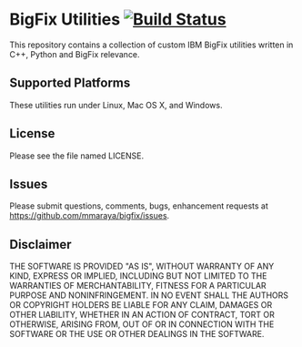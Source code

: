 BigFix Utilities [![Build Status](https://travis-ci.org/mmaraya/bigfix.png?branch=master)](https://travis-ci.org/mmaraya/bigfix)
================

This repository contains a collection of custom IBM BigFix utilities written in C++, Python and BigFix relevance.

Supported Platforms
-------------------

These utilities run under Linux, Mac OS X, and Windows. 

License
-------

Please see the file named LICENSE. 

Issues
------

Please submit questions, comments, bugs, enhancement requests at https://github.com/mmaraya/bigfix/issues.

Disclaimer
----------

THE SOFTWARE IS PROVIDED "AS IS", WITHOUT WARRANTY OF ANY KIND, EXPRESS OR IMPLIED, INCLUDING BUT NOT LIMITED TO THE WARRANTIES OF MERCHANTABILITY, FITNESS FOR A PARTICULAR PURPOSE AND NONINFRINGEMENT. IN NO EVENT SHALL THE AUTHORS OR COPYRIGHT HOLDERS BE LIABLE FOR ANY CLAIM, DAMAGES OR OTHER LIABILITY, WHETHER IN AN ACTION OF CONTRACT, TORT OR OTHERWISE, ARISING FROM, OUT OF OR IN CONNECTION WITH THE SOFTWARE OR THE USE OR OTHER DEALINGS IN THE SOFTWARE.

